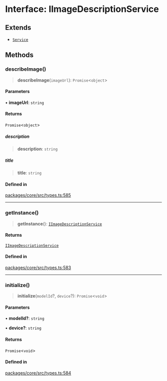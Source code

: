 # Interface: IImageDescriptionService

## Extends

- [`Service`](../classes/Service.md)

## Methods

### describeImage()

> **describeImage**(`imageUrl`): `Promise`\<`object`\>

#### Parameters

• **imageUrl**: `string`

#### Returns

`Promise`\<`object`\>

##### description

> **description**: `string`

##### title

> **title**: `string`

#### Defined in

[packages/core/src/types.ts:585](https://github.com/TELE-Protocol/TELE/blob/7fcf54e7fb2ba027d110afcc319c0b01b3f181dc/packages/core/src/types.ts#L585)

---

### getInstance()

> **getInstance**(): [`IImageDescriptionService`](IImageDescriptionService.md)

#### Returns

[`IImageDescriptionService`](IImageDescriptionService.md)

#### Defined in

[packages/core/src/types.ts:583](https://github.com/TELE-Protocol/TELE/blob/7fcf54e7fb2ba027d110afcc319c0b01b3f181dc/packages/core/src/types.ts#L583)

---

### initialize()

> **initialize**(`modelId`?, `device`?): `Promise`\<`void`\>

#### Parameters

• **modelId?**: `string`

• **device?**: `string`

#### Returns

`Promise`\<`void`\>

#### Defined in

[packages/core/src/types.ts:584](https://github.com/TELE-Protocol/TELE/blob/7fcf54e7fb2ba027d110afcc319c0b01b3f181dc/packages/core/src/types.ts#L584)
